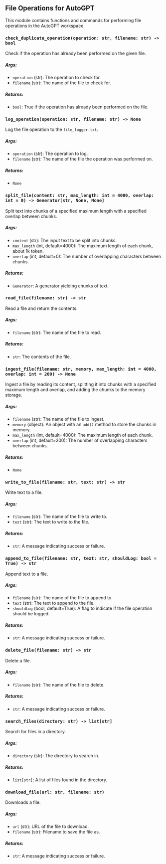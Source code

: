 ## File Operations for AutoGPT

This module contains functions and commands for performing file operations in the AutoGPT workspace.

### `check_duplicate_operation(operation: str, filename: str) -> bool`

Check if the operation has already been performed on the given file.

##### Args:
- `operation` (str): The operation to check for.
- `filename` (str): The name of the file to check for.

##### Returns:
- `bool`: True if the operation has already been performed on the file.

### `log_operation(operation: str, filename: str) -> None`

Log the file operation to the `file_logger.txt`.

##### Args:
- `operation` (str): The operation to log.
- `filename` (str): The name of the file the operation was performed on.

##### Returns:
- `None`

### `split_file(content: str, max_length: int = 4000, overlap: int = 0) -> Generator[str, None, None]`

Split text into chunks of a specified maximum length with a specified overlap between chunks.

##### Args:
- `content` (str): The input text to be split into chunks.
- `max_length` (int, default=4000): The maximum length of each chunk, about 1k token.
- `overlap` (int, default=0): The number of overlapping characters between chunks.

##### Returns:
- `Generator`: A generator yielding chunks of text.

### `read_file(filename: str) -> str`

Read a file and return the contents.

##### Args:
- `filename` (str): The name of the file to read.

##### Returns:
- `str`: The contents of the file.

### `ingest_file(filename: str, memory, max_length: int = 4000, overlap: int = 200) -> None`

Ingest a file by reading its content, splitting it into chunks with a specified maximum length and overlap, and adding the chunks to the memory storage.

##### Args:
- `filename` (str): The name of the file to ingest.
- `memory` (object): An object with an `add()` method to store the chunks in memory.
- `max_length` (int, default=4000): The maximum length of each chunk.
- `overlap` (int, default=200): The number of overlapping characters between chunks.

##### Returns:
- `None`

### `write_to_file(filename: str, text: str) -> str`

Write text to a file.

##### Args:
- `filename` (str): The name of the file to write to.
- `text` (str): The text to write to the file.

##### Returns:
- `str`: A message indicating success or failure.

### `append_to_file(filename: str, text: str, shouldLog: bool = True) -> str`

Append text to a file.

##### Args:
- `filename` (str): The name of the file to append to.
- `text` (str): The text to append to the file.
- `shouldLog` (bool, default=True): A flag to indicate if the file operation should be logged.

##### Returns:
- `str`: A message indicating success or failure.

### `delete_file(filename: str) -> str`

Delete a file.

##### Args:
- `filename` (str): The name of the file to delete.

##### Returns:
- `str`: A message indicating success or failure.

### `search_files(directory: str) -> list[str]`

Search for files in a directory.

##### Args:
- `directory` (str): The directory to search in.

##### Returns:
- `list[str]`: A list of files found in the directory.

### `download_file(url: str, filename: str)`

Downloads a file.

##### Args:
- `url` (str): URL of the file to download.
- `filename` (str): Filename to save the file as.

##### Returns:
- `str`: A message indicating success or failure.